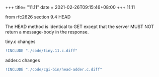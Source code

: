 +++
title= "11.11"
date = 2021-02-26T09:15:46+08:00
+++
11.11

from rfc2626 section 9.4 HEAD

The HEAD method is identical to GET except that the server MUST NOT return a message-body in the response.

tiny.c changes

```diff
!INCLUDE "./code/tiny.11.c.diff"
```

adder.c changes

```diff
!INCLUDE "./code/cgi-bin/head-adder.c.diff"
```

